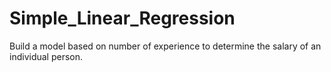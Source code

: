 # Simple_Linear_Regression

Build a model based on number of experience to determine the salary of an individual person.
